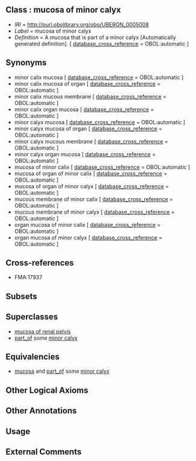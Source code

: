 
## Class : mucosa of minor calyx

 * *IRI* = http://purl.obolibrary.org/obo/UBERON_0005008
 * *Label* = mucosa of minor calyx
 * *Definition* = A mucosa that is part of a minor calyx [Automatically generated definition]. [ [database_cross_reference](../../ef/oboInOwl#hasDbXref.md) = OBOL:automatic ]

## Synonyms

 * minor calix mucosa [ [database_cross_reference](../../ef/oboInOwl#hasDbXref.md) = OBOL:automatic ]
 * minor calix mucosa of organ [ [database_cross_reference](../../ef/oboInOwl#hasDbXref.md) = OBOL:automatic ]
 * minor calix mucous membrane [ [database_cross_reference](../../ef/oboInOwl#hasDbXref.md) = OBOL:automatic ]
 * minor calix organ mucosa [ [database_cross_reference](../../ef/oboInOwl#hasDbXref.md) = OBOL:automatic ]
 * minor calyx mucosa [ [database_cross_reference](../../ef/oboInOwl#hasDbXref.md) = OBOL:automatic ]
 * minor calyx mucosa of organ [ [database_cross_reference](../../ef/oboInOwl#hasDbXref.md) = OBOL:automatic ]
 * minor calyx mucous membrane [ [database_cross_reference](../../ef/oboInOwl#hasDbXref.md) = OBOL:automatic ]
 * minor calyx organ mucosa [ [database_cross_reference](../../ef/oboInOwl#hasDbXref.md) = OBOL:automatic ]
 * mucosa of minor calix [ [database_cross_reference](../../ef/oboInOwl#hasDbXref.md) = OBOL:automatic ]
 * mucosa of organ of minor calix [ [database_cross_reference](../../ef/oboInOwl#hasDbXref.md) = OBOL:automatic ]
 * mucosa of organ of minor calyx [ [database_cross_reference](../../ef/oboInOwl#hasDbXref.md) = OBOL:automatic ]
 * mucous membrane of minor calix [ [database_cross_reference](../../ef/oboInOwl#hasDbXref.md) = OBOL:automatic ]
 * mucous membrane of minor calyx [ [database_cross_reference](../../ef/oboInOwl#hasDbXref.md) = OBOL:automatic ]
 * organ mucosa of minor calix [ [database_cross_reference](../../ef/oboInOwl#hasDbXref.md) = OBOL:automatic ]
 * organ mucosa of minor calyx [ [database_cross_reference](../../ef/oboInOwl#hasDbXref.md) = OBOL:automatic ]

## Cross-references

 * FMA:17937

## Subsets


## Superclasses

 * [mucosa of renal pelvis](../../UBERON/06/UBERON_0005006.md)
 * [part_of](../../BFO/50/BFO_0000050.md) some [minor calyx](../../UBERON/27/UBERON_0001227.md)

## Equivalencies

 * [mucosa](../../UBERON/44/UBERON_0000344.md) and [part_of](../../BFO/50/BFO_0000050.md) some [minor calyx](../../UBERON/27/UBERON_0001227.md)

## Other Logical Axioms


## Other Annotations


## Usage


## External Comments

